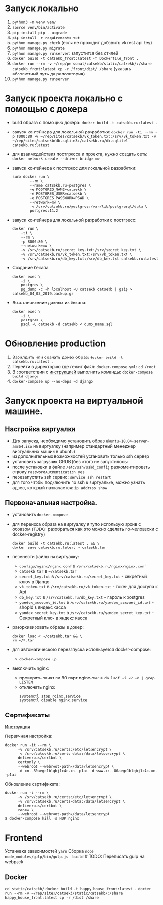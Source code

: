 # Запуск локально

1. `python3 -m venv venv`
1. `source venv/bin/activate`
1. `pip install pip --upgrade`
1. `pip install -r requirements.txt`
1. `python manage.py check` (если не проходит добавить vk rest api key)
1. `python manage.py migrate`
1. `python manage.py runserver`: запустится без стилей
1. `docker build -t catsekb_front:latest -f Dockerfile_front .`
1. `docker run --rm -v ~/rep/personal/catsekb/static/catsekb/:/share catsekb_front:latest cp -r /front/dist/ /share` (указать абсолютный путь до репозитория)
1. `python manage.py runserver`



# Запуск проекта локально с помощью с докера
- build образа с помощью докера: `docker build -t catsekb.ru:latest .`
- запуск контейнера для локальной разработки: `docker run -ti --rm -p 8000:80 -v ~/rep/sites/catsekb/vk_token.txt:/srv/vk_token.txt -v ~/rep/sites/catsekb/db.sqlite3:/catsekb.ru/db.sqlite3 catsekb.ru:latest`
- для взаимодействия постгресса и проекта, нужно создать сеть: `docker network create --driver bridge mw`
- запуск контейнера с постгресс для локальной разработки:
    ```
    sudo docker run \
            --rm \
            --name catsekb.ru-postgres \
            -e POSTGRES_NAME=catsekb \
            -e POSTGRES_USER=catsekb \
            -e POSTGRES_PASSWORD=PSWD \
            --network=mw \
            -v /srv/catsekb.ru/postgres:/var/lib/postgresql/data \
            postgres:11.2
    ```
- запуск контейнера для локальной разработки c постгресс:
    ```
    docker run \
        -ti \
        --rm \
        -p 8000:80 \
        --network=mw \
        -v /srv/catsekb.ru/secret_key.txt:/srv/secret_key.txt \
        -v /srv/catsekb.ru/vk_token.txt:/srv/vk_token.txt \
        -v /srv/catsekb.ru/db_key.txt:/srv/db_key.txt catsekb.ru:latest
    ```
- Создание бекапа
    ```
    docker exec \
        -i \
        postgres \
        pg_dump -c -h localhost -U catsekb catsekb | gzip > catsekb_04_03_2019.backup.gz
    ```

- Восстановление данных из бекапа:
    ```
    docker exec \
        -i \
        postgres \
        psql -U catsekb -d catsekb < dump_name.sql
    ```

# Обновление production

1. Забилдить или скачать докер образ: `docker build -t catsekb.ru:latest .`
1. Перейти в директорию где лежит файл: `docker-compose.yml`: `cd /root`
1. В соответствии с [инструкцией](https://docs.docker.com/compose/production/) выполнить команды: `docker-compose build django`
1. `docker-compose up --no-deps -d django`


# Запуск проекта на виртуальной машине.

## Настройка виртуалки

- Для запуска, необходимо установить образ `ubuntu-18.04-server-amd64.iso` на виртуалку
(например стандартный менеджер виртуальных машин в ubuntu)
- из дополнительных возможностей установить только ssh сервер
- установить загрузчик GRUB (без этого не запустилось)
- после установки в файле `/etc/ssh/sshd_config` разкоментировать строку `PasswordAuthentication yes`
- перезапустить ssh сервис: `service ssh restart`
- для того чтобы подключить по ssh к виртуальке, можно узнать адрес, который назначается: `ip address show`

## Первоначальная настройка.

- установить `docker-compose`

- для переноса образа на виртуалку я тупо использую архив с образом (TODO: разобраться как это можно сделать по-человески с docker-registry)
    ```
    docker build -t catsekb.ru:latest . && \
    docker save catsekb.ru:latest > catsekb.tar
    ```

- перенести файлы на виртуалку:
     -  `configs/nginx/nginx.conf` в `/srv/catsekb.ru/nginx/nginx.conf`
     - `catsekb.tar` в `~/catsekb.tar`
     - `secret_key.txt` в `/srv/catsekb.ru/secret_key.txt` - секретный ключ в Django
     - `vk_token.txt` в `/srv/catsekb.ru/vk_token.txt` - токен для доступа к Api
     - `db_key.txt` в `/srv/catsekb.ru/db_key.txt` - пароль к postgres
     - `yandex_account_id.txt` в `/srv/catsekb.ru/yandex_account_id.txt` - shopId в яндекс касса
     - `yandex_secret_key.txt` в `/srv/catsekb.ru/yandex_secret_key.txt` - Секретный ключ в яндекс касса

- разорхивировать образы в докер:
    ```
    docker load < ~/catsekb.tar && \
    rm ~/*.tar
    ```

- для автоматического перезапуска используется docker-compose:
    - `docker-compose up`


- выключить nginx:
    - проверить занят ли 80 порт nginx-ом: `sudo lsof -i -P -n | grep LISTEN`
    - отключить nginx:
        ```
        systemctl stop nginx.service
        systemctl disable nginx.service
        ```

## Сертификаты

[Инструкция](https://miki725.com/docker/crypto/2017/01/29/docker+nginx+letsencrypt.html)

Первичная настройка:
```
docker run -it --rm \
      -v /srv/catsekb.ru/certs:/etc/letsencrypt \
      -v /srv/catsekb.ru/certs-data:/data/letsencrypt \
      deliverous/certbot \
      certonly \
      --webroot --webroot-path=/data/letsencrypt \
      -d xn--80aegc1blqbj1c4c.xn--p1ai -d www.xn--80aegc1blqbj1c4c.xn--p1ai
```

Обновление сертификата:
```
docker run -t --rm \
      -v /srv/catsekb.ru/certs:/etc/letsencrypt \
      -v /srv/catsekb.ru/certs-data:/data/letsencrypt \
      deliverous/certbot \
      renew \
      --webroot --webroot-path=/data/letsencrypt
$ docker-compose kill -s HUP nginx
```

# Frontend

Установка зависимостей `yarn`
Сборка `node node_modules/gulp/bin/gulp.js  build`  # TODO: Переписать gulp на webpack

## Docker
`cd static/catsekb/`
`docker build -t happy_house_front:latest .`
`docker run --rm -v ~/rep/sites/catsekb/static/catsekb/:/share happy_house_front:latest cp -r /dist /share`
